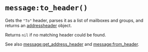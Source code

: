 # `message:to_header()`

Gets the `"To"` header, parses it as a list of mailboxes and groups, and returns an [addressheader](../addressheader/index.md) object.

Returns `nil` if no matching header could be found.

See also [message:get_address_header](get_address_header.md) and [message:from_header](from_header.md).



